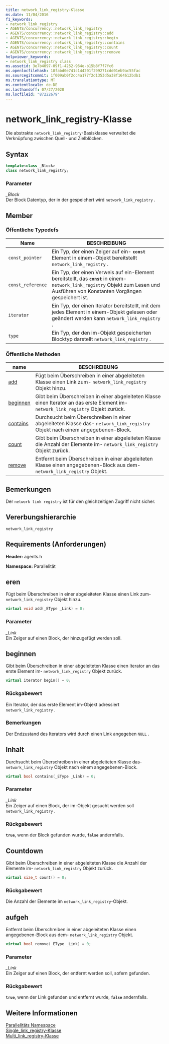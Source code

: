 ```yaml
---
title: network_link_registry-Klasse
ms.date: 11/04/2016
f1_keywords:
- network_link_registry
- AGENTS/concurrency::network_link_registry
- AGENTS/concurrency::network_link_registry::add
- AGENTS/concurrency::network_link_registry::begin
- AGENTS/concurrency::network_link_registry::contains
- AGENTS/concurrency::network_link_registry::count
- AGENTS/concurrency::network_link_registry::remove
helpviewer_keywords:
- network_link_registry class
ms.assetid: 3e7b4097-09f1-4252-964e-b15b8f7f7fc6
ms.openlocfilehash: 18fabd0e741c144201f299271cdd01eb9ac55fac
ms.sourcegitcommit: 1f009ab0f2cc4a177f2d1353d5a38f164612bdb1
ms.translationtype: MT
ms.contentlocale: de-DE
ms.lasthandoff: 07/27/2020
ms.locfileid: "87222679"
---
```

# <a name="network_link_registry-class"></a>network_link_registry-Klasse

Die abstrakte `network_link_registry`-Basisklasse verwaltet die Verknüpfung zwischen Quell- und Zielblöcken.

## <a name="syntax"></a>Syntax

```cpp
template<class _Block>
class network_link_registry;
```

### <a name="parameters"></a>Parameter

*_Block*<br/>
Der Block Datentyp, der in der gespeichert wird `network_link_registry` .

## <a name="members"></a>Member

### <a name="public-typedefs"></a>Öffentliche Typedefs

|Name|BESCHREIBUNG|
|----------|-----------------|
|`const_pointer`|Ein Typ, der einen Zeiger auf ein- **`const`** Element in einem-Objekt bereitstellt `network_link_registry` .|
|`const_reference`|Ein Typ, der einen Verweis auf ein-Element bereitstellt, das **`const`** in einem- `network_link_registry` Objekt zum Lesen und Ausführen von Konstanten Vorgängen gespeichert ist.|
|`iterator`|Ein Typ, der einen Iterator bereitstellt, mit dem jedes Element in einem-Objekt gelesen oder geändert werden kann `network_link_registry` .|
|`type`|Ein Typ, der den im-Objekt gespeicherten Blocktyp darstellt `network_link_registry` .|

### <a name="public-methods"></a>Öffentliche Methoden

|name|BESCHREIBUNG|
|----------|-----------------|
|[add](#add)|Fügt beim Überschreiben in einer abgeleiteten Klasse einen Link zum- `network_link_registry` Objekt hinzu.|
|[beginnen](#begin)|Gibt beim Überschreiben in einer abgeleiteten Klasse einen Iterator an das erste Element im- `network_link_registry` Objekt zurück.|
|[contains](#contains)|Durchsucht beim Überschreiben in einer abgeleiteten Klasse das- `network_link_registry` Objekt nach einem angegebenen-Block.|
|[count](#count)|Gibt beim Überschreiben in einer abgeleiteten Klasse die Anzahl der Elemente im- `network_link_registry` Objekt zurück.|
|[remove](#remove)|Entfernt beim Überschreiben in einer abgeleiteten Klasse einen angegebenen-Block aus dem- `network_link_registry` Objekt.|

## <a name="remarks"></a>Bemerkungen

Der `network link registry` ist für den gleichzeitigen Zugriff nicht sicher.

## <a name="inheritance-hierarchy"></a>Vererbungshierarchie

`network_link_registry`

## <a name="requirements"></a>Requirements (Anforderungen)

**Header:** agents.h

**Namespace:** Parallelität

## <a name="add"></a><a name="add"></a>eren

Fügt beim Überschreiben in einer abgeleiteten Klasse einen Link zum- `network_link_registry` Objekt hinzu.

```cpp
virtual void add(_EType _Link) = 0;
```

### <a name="parameters"></a>Parameter

*_Link*<br/>
Ein Zeiger auf einen Block, der hinzugefügt werden soll.

## <a name="begin"></a><a name="begin"></a>beginnen

Gibt beim Überschreiben in einer abgeleiteten Klasse einen Iterator an das erste Element im- `network_link_registry` Objekt zurück.

```cpp
virtual iterator begin() = 0;
```

### <a name="return-value"></a>Rückgabewert

Ein Iterator, der das erste Element im-Objekt adressiert `network_link_registry` .

### <a name="remarks"></a>Bemerkungen

Der Endzustand des Iterators wird durch einen Link angegeben `NULL` .

## <a name="contains"></a><a name="contains"></a>Inhalt

Durchsucht beim Überschreiben in einer abgeleiteten Klasse das- `network_link_registry` Objekt nach einem angegebenen-Block.

```cpp
virtual bool contains(_EType _Link) = 0;
```

### <a name="parameters"></a>Parameter

*_Link*<br/>
Ein Zeiger auf einen Block, der im-Objekt gesucht werden soll `network_link_registry` .

### <a name="return-value"></a>Rückgabewert

**`true`**, wenn der Block gefunden wurde, **`false`** andernfalls.

## <a name="count"></a><a name="count"></a>Countdown

Gibt beim Überschreiben in einer abgeleiteten Klasse die Anzahl der Elemente im- `network_link_registry` Objekt zurück.

```cpp
virtual size_t count() = 0;
```

### <a name="return-value"></a>Rückgabewert

Die Anzahl der Elemente im `network_link_registry`-Objekt.

## <a name="remove"></a><a name="remove"></a>aufgeh

Entfernt beim Überschreiben in einer abgeleiteten Klasse einen angegebenen-Block aus dem- `network_link_registry` Objekt.

```cpp
virtual bool remove(_EType _Link) = 0;
```

### <a name="parameters"></a>Parameter

*_Link*<br/>
Ein Zeiger auf einen Block, der entfernt werden soll, sofern gefunden.

### <a name="return-value"></a>Rückgabewert

**`true`**, wenn der Link gefunden und entfernt wurde, **`false`** andernfalls.

## <a name="see-also"></a>Weitere Informationen

[Parallelitäts Namespace](concurrency-namespace.md)<br/>
[Single_link_registry-Klasse](single-link-registry-class.md)<br/>
[Multi_link_registry-Klasse](multi-link-registry-class.md)
